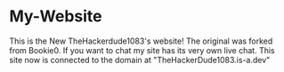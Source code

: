 # My-Website

This is the New TheHackerdude1083's website!
The original was forked from Bookie0.
If you want to chat my site has its very own live chat.
This site now is connected to the domain at "TheHackerDude1083.is-a.dev"